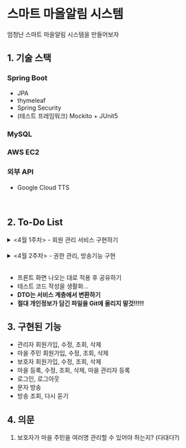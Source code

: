 # 스마트 마을알림 시스템
엄청난 스마트 마을알림 시스템을 만들어보자
<br>

## 1. 기술 스택
### Spring Boot
- JPA
- thymeleaf
- Spring Security
- (테스트 프레임워크) Mockito + JUnit5
### MySQL
### AWS EC2
### 외부 API
- Google Cloud TTS

<br>

## 2. To-Do List
<details>
   <summary> <4월 1주차> - 회원 관리 서비스 구현하기 </summary>
   <br>

    ===== 완료 =====
    1. 마을 주민, 관리자, 마을에 대한 기본적인 CRUD

    2. 마을 관리자 등록 및 관리 기능 구현
        - 중복해서 등록 및 출력되는 문제 해결 필요
        - 마을 관리자를 삭제 시 관리자 계정도 삭제할 것인가?

    3. 마을 주민을 관리자로 등록할 수 있도록 하기
        - 등록 시 마을 주민 정보를 이용해 관리자 계정을 생성함

    4. 입력 폼 데이터 검증 
        - 회원가입 시 아이디, 전화번호 중복 검증은 좀 더 알아보기 (AJAX를 써야하는지?)
        - 프론트 단 검증은 나중에 생각하고 서버 단에서 할 수 있는 오브젝트 에러 넘기기

    5. 보호자와 마을 주민 연결

    6. 마을 추가 시 지역을 selectbox로 선택할 수 있도록 구현하기

    7. 주민 회원가입시 마을 선택할 수 있도록 구현하기

    8. 관제 사이트에 대한 로그인, 로그아웃, 권한 관리 기능 구현
        - 제일 어려웠는데 어떻게 잘 해결이 되었다 :D
        - 관제 사이트, 마을 주민 사이트, 보호자 사이트 총 3개의 Config 이용하도록
        - 권한에 맞는 기능 접근은 차차 하는 것으로

    9. 에러처리 페이지 추가 (403, 404, 500 등)
        - 관리자에서 주민으로 넘어가는거는 정상적으로 되는데 주민에서 관리자로 넘어가면 안됨.조치 필요

    + AWS 배포해서 팀원이랑 공유하기

    ===== 미완료 =====
    1. 검색 기능에 옵션 추가 (마을별, 지역별 검색 등)
        - 동적 쿼리도 공부하기
        - 고급 검색이 굳이 필요한가 싶기는 함. 화면 구상에 따라 필요하면 만들 것
</details>

<br>

<details>
    <summary> <4월 2주차> - 권한 관리, 방송기능 구현 </summary>
    <br>

    ===== 완료 =====
    1. TTS 서버와 연동 -> Google Cloud TTS 사용

    2. 음성 파일 저장 폴더 체계화 (날짜별 분류..) 
        - (ex) 2022/04/12/test.mp3

    3. 방송 목록 조회 기능 구현

    4. 서버에 저장된 방송 불러오기 기능 구현
        - src 내 resources 폴더 안에다 넣으면 동적으로 생성 이후 접근이 안됨. 
        - 외부 디렉토리 (프로젝트 경로)에 storage 디텍토리 만들고 거기 안에다 동적으로 생성 및 접근하도록 함

    5. 문자 방송 기능 구현
        - 방송 타입(일반, 재난) 선택 기능 나중에 추가하기

    ===== 미완료 =====
    1. 마을 별 방송 검색 기능 만들기

    2. 음성 방송 기능 구현 
        - 웹에서 마이크 사용하는거 알아보기

    3. 권한에 따른 사이트 접근 분리 다듬기

    4. 방송 삭제 기능 구현
        - 수정은 굳이 필요없을듯

</details>

<br>

+ 프론트 화면 나오는 대로 적용 후 공유하기
+ 테스트 코드 작성을 생활화...
+ **DTO는 서비스 계층에서 변환하기**
+ **절대 개인정보가 담긴 파일을 Git에 올리지 말것!!!!!**

## 3. 구현된 기능
- 관리자 회원가입, 수정, 조회, 삭제 <br>
- 마을 주민 회원가입, 수정, 조회, 삭제 <br>
- 보호자 회원가입, 수정, 조회, 삭제 <br>
- 마을 등록, 수정, 조회, 삭제, 마을 관리자 등록 <br>
- 로그인, 로그아웃 <br>
- 문자 방송 <br>
- 방송 조회, 다시 듣기

## 4. 의문
1. 보호자가 마을 주민을 여러명 관리할 수 있어야 하는지? (다대다?)